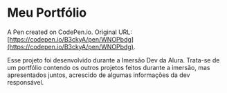 # Meu Portfólio

A Pen created on CodePen.io. Original URL: [https://codepen.io/B3ckyA/pen/WNOPbdg](https://codepen.io/B3ckyA/pen/WNOPbdg).

Esse projeto foi desenvolvido durante a Imersão Dev da Alura. Trata-se de um portfólio contendo os outros projetos feitos durante a imersão, mas apresentados juntos, acrescido de algumas informações da dev responsável.
